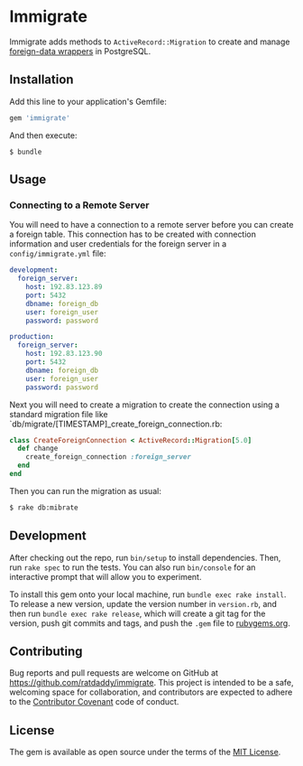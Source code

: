 # Immigrate

Immigrate adds methods to `ActiveRecord::Migration` to create and manage [foreign-data wrappers](http://www.postgresql.org/docs/current/static/postgres-fdw.html) in PostgreSQL.

## Installation

Add this line to your application's Gemfile:

```ruby
gem 'immigrate'
```

And then execute:

    $ bundle

## Usage

### Connecting to a Remote Server

You will need to have a connection to a remote server before you can create a foreign table. This connection has to be created with connection information and user credentials for the foreign server in a `config/immigrate.yml` file:

```yaml
development:
  foreign_server:
    host: 192.83.123.89
    port: 5432
    dbname: foreign_db
    user: foreign_user
    password: password

production:
  foreign_server:
    host: 192.83.123.90
    port: 5432
    dbname: foreign_db
    user: foreign_user
    password: password
```

Next you will need to create a migration to create the connection using a standard migration file like `db/migrate/[TIMESTAMP]_create_foreign_connection.rb:

```ruby
class CreateForeignConnection < ActiveRecord::Migration[5.0]
  def change
    create_foreign_connection :foreign_server
  end
end
```

Then you can run the migration as usual:

```sh
$ rake db:mibrate
```

## Development

After checking out the repo, run `bin/setup` to install dependencies. Then, run `rake spec` to run the tests. You can also run `bin/console` for an interactive prompt that will allow you to experiment.

To install this gem onto your local machine, run `bundle exec rake install`. To release a new version, update the version number in `version.rb`, and then run `bundle exec rake release`, which will create a git tag for the version, push git commits and tags, and push the `.gem` file to [rubygems.org](https://rubygems.org).

## Contributing

Bug reports and pull requests are welcome on GitHub at https://github.com/ratdaddy/immigrate. This project is intended to be a safe, welcoming space for collaboration, and contributors are expected to adhere to the [Contributor Covenant](http://contributor-covenant.org) code of conduct.

## License

The gem is available as open source under the terms of the [MIT License](http://opensource.org/licenses/MIT).

